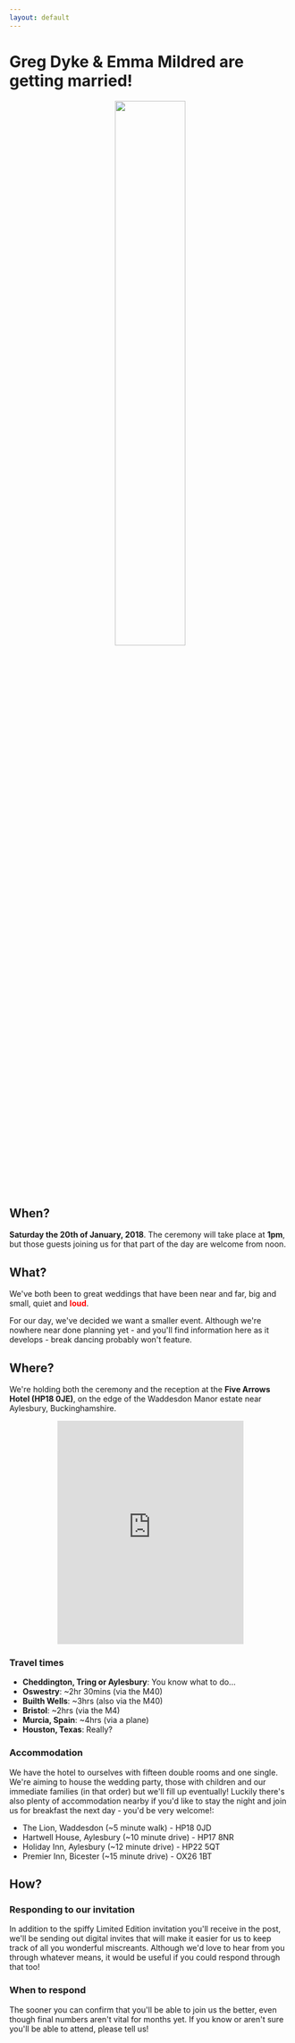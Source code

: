 ```yaml
---
layout: default
---
```


# Greg Dyke & Emma Mildred are getting married!

<div style="text-align:center"><img src ="https://gadyke.github.io/images/helmets.jpeg" width="50%"/></div>

## When?
**Saturday the 20th of January, 2018**. The ceremony will take place at **1pm**, but those guests joining us for that part of the day are welcome from noon.

## What?
We've both been to great weddings that have been near and far, big and small, quiet and <span style="color:red">**loud**</span>.

For our day, we've decided we want a smaller event. Although we're nowhere near done planning yet - and you'll find information here as it develops - break dancing probably won't feature.

## Where?
We're holding both the ceremony and the reception at the **Five Arrows Hotel (HP18 0JE)**, on the edge of the Waddesdon Manor estate near Aylesbury, Buckinghamshire.

<div style="text-align:center"><iframe src="https://www.google.com/maps/embed?pb=!1m18!1m12!1m3!1d1086565.0083483802!2d-2.4032767647564723!3d52.08179835590967!2m3!1f0!2f0!3f0!3m2!1i1024!2i768!4f13.1!3m3!1m2!1s0x0%3A0x7ba94ddf2787acd2!2sThe+Five+Arrows+Hotel!5e0!3m2!1sen!2suk!4v1491208781914" width="66%" height="400" frameborder="0" style="border:1" allowfullscreen></iframe></div>

### Travel times
- **Cheddington, Tring or Aylesbury**: You know what to do...
- **Oswestry**: ~2hr 30mins (via the M40)
- **Builth Wells**: ~3hrs (also via the M40)
- **Bristol**: ~2hrs (via the M4)
- **Murcia, Spain**: ~4hrs (via a plane)
- **Houston, Texas**: Really?

### Accommodation
We have the hotel to ourselves with fifteen double rooms and one single. We're aiming to house the wedding party, those with children and our immediate families (in that order) but we'll fill up eventually! Luckily there's also plenty of accommodation nearby if you'd like to stay the night and join us for breakfast the next day - you'd be very welcome!:

- The Lion, Waddesdon (~5 minute walk) - HP18 0JD
- Hartwell House, Aylesbury (~10 minute drive) - HP17 8NR
- Holiday Inn, Aylesbury (~12 minute drive) - HP22 5QT
- Premier Inn, Bicester (~15 minute drive) - OX26 1BT

## How?

### Responding to our invitation
In addition to the spiffy Limited Edition invitation you'll receive in the post, we'll be sending out digital invites that will make it easier for us to keep track of all you wonderful miscreants. Although we'd love to hear from you through whatever means, it would be useful if you could respond through that too!

### When to respond
The sooner you can confirm that you'll be able to join us the better, even though final numbers aren't vital for months yet. If you know or aren't sure you'll be able to attend, please tell us!
